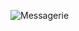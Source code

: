 ![Messagerie](https://github.com/Jisse7/Chat-App/assets/105201176/73413521-5233-4bba-9c9a-4e3895473ecf)
